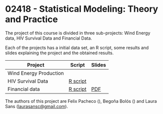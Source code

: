 # 02418 - Statistical Modeling: Theory and Practice

The project of this course is divided in three sub-projects: Wind Energy data, HIV Survival Data and Financial Data. 

Each of the projects has a initial data set, an R script, some results and slides  explaining the project and the obtained results. 

| Project                | Script | Slides |
| ---------------------- | ------ | ---------- |
| Wind Energy Production | []()   | []()       |
| HIV Survival Data      | [R script](https://github.com/laurasansc/statistical_modelling/blob/main/scripts/survival.R)   | []()       |
| Financial data         | [R script](https://github.com/laurasansc/statistical_modelling/blob/main/scripts/finance.R)   | [PDF](https://github.com/laurasansc/statistical_modelling/blob/main/slides/FinancialData_02418.pdf)       |


The authors of this project are Felix Pacheco (), Begoña Bolós () and Laura Sans (laurasansc@gmail.com).

